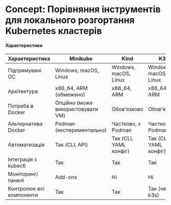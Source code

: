 # Concept: Порівняння інструментів для локального розгортання Kubernetes кластерів



#### Характеристики
| Характеристика                  | Minikube                         | Kind                        | K3d                         |
| ------------------------------- | ------------------------------   | --------------------------- | --------------------------- |
| Підтримувані ОС                 | Windows, macOS, Linux            | Windows, macOS, Linux       | Windows, macOS, Linux       |
| Архітектура                     | x86\_64, ARM (обмежено)          | x86\_64, ARM                | x86\_64, ARM                |
| Потреба в Docker                | Опційно (може використовувати VM)| Обов'язково                 | Обов'язково                 |
| Альтернатива Docker             | Podman (експериментально)        | Частково, з Podman          | Частково, з Podman          |
| Автоматизація                   | Так (CLI, API)                   | Так (CLI, YAML конфіг)      | Так (CLI, YAML конфіг)      |
| Інтеграція з kubectl            | Так                              | Так                         | Так                         |
| Моніторинг/панелі               | Add-ons                          | Ні                          | Ні                          |
| Контролює всі компоненти        | Так                              | Так                         | Так (через k3s)             |